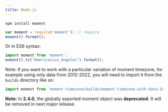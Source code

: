 ```yaml
---
title: Node.js
---
```



```
npm install moment
```

```javascript
var moment = require('moment'); // require
moment().format(); 
```
Or in ES6 syntax:
```javascript
import moment from 'moment';
moment().tz("America/Los_Angeles").format();
```

Note: if you want to work with a particular variation of moment timezone, for example using only data from 2012-2022, you will need to import it from the `builds` directory like so:

 ```javascript
import moment from 'moment-timezone/builds/moment-timezone-with-data-2012-2022';
```

**Note:** In **2.4.0**, the globally exported moment object was **deprecated**.
It will be removed in next major release.
